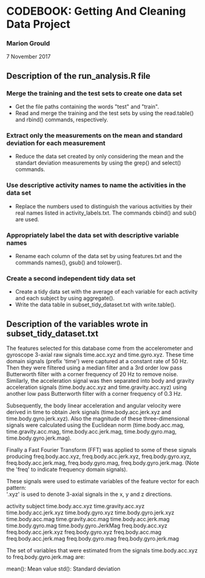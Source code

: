 # CODEBOOK: Getting And Cleaning Data Project

### Marion Grould
7 November 2017

## Description of the run_analysis.R file

### Merge the training and the test sets to create one data set
* Get the file paths containing the words "test" and "train".
* Read and merge the training and the test sets by using the read.table() and rbind() commands, respectively.

### Extract only the measurements on the mean and standard deviation for each measurement
* Reduce the data set created by only considering the mean and the standart deviation measurements by using the grep() and select() commands.

### Use descriptive activity names to name the activities in the data set
* Replace the numbers used to distinguish the various activities by their real names listed in activity_labels.txt. The commands cbind() and sub() are used.

### Appropriately label the data set with descriptive variable names
* Rename each column of the data set by using features.txt and the commands names(), gsub() and tolower(). 

### Create a second independent tidy data set  
* Create a tidy data set with the average of each variable for each activity and each subject by using aggregate().
* Write the data table in subset_tidy_dataset.txt with write.table().

## Description of the variables wrote in subset_tidy_dataset.txt

The features selected for this database come from the accelerometer and gyroscope 3-axial raw signals time.acc.xyz and time.gyro.xyz. These time domain signals (prefix 'time') were captured at a constant rate of 50 Hz. Then they were filtered using a median filter and a 3rd order low pass Butterworth filter with a corner frequency of 20 Hz to remove noise. Similarly, the acceleration signal was then separated into body and gravity acceleration signals (time.body.acc.xyz and time.gravity.acc.xyz) using another low pass Butterworth filter with a corner frequency of 0.3 Hz. 

Subsequently, the body linear acceleration and angular velocity were derived in time to obtain Jerk signals (time.body.acc.jerk.xyz and time.body.gyro.jerk.xyz). Also the magnitude of these three-dimensional signals were calculated using the Euclidean norm (time.body.acc.mag, time.gravity.acc.mag, time.body.acc.jerk.mag, time.body.gyro.mag, time.body.gyro.jerk.mag). 

Finally a Fast Fourier Transform (FFT) was applied to some of these signals producing freq.body.acc.xyz, freq.body.acc.jerk.xyz, freq.body.gyro.xyz, freq.body.acc.jerk.mag, freq.body.gyro.mag, freq.body.gyro.jerk.mag. (Note the 'freq' to indicate frequency domain signals). 

These signals were used to estimate variables of the feature vector for each pattern:  
'.xyz' is used to denote 3-axial signals in the x, y and z directions.

activity 
subject
time.body.acc.xyz
time.gravity.acc.xyz
time.body.acc.jerk.xyz
time.body.gyro.xyz
time.body.gyro.jerk.xyz
time.body.acc.mag
time.gravity.acc.mag
time.body.acc.jerk.mag
time.body.gyro.mag
time.body.gyro.JerkMag
freq.body.acc.xyz
freq.body.acc.jerk.xyz
freq.body.gyro.xyz
freq.body.acc.mag
freq.body.acc.jerk.mag
freq.body.gyro.mag
freq.body.gyro.jerk.mag

The set of variables that were estimated from the signals time.body.acc.xyz to freq.body.gyro.jerk.mag are: 

mean(): Mean value
std(): Standard deviation
